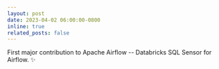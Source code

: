 ```yaml
---
layout: post
date: 2023-04-02 06:00:00-0800
inline: true
related_posts: false
---
```


First major contribution to Apache Airflow -- Databricks SQL Sensor for Airflow. :sparkles:
